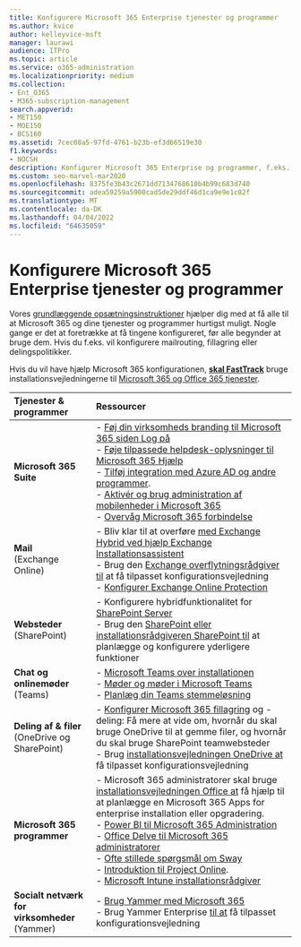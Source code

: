 ```yaml
---
title: Konfigurere Microsoft 365 Enterprise tjenester og programmer
ms.author: kvice
author: kelleyvice-msft
manager: laurawi
audience: ITPro
ms.topic: article
ms.service: o365-administration
ms.localizationpriority: medium
ms.collection:
- Ent_O365
- M365-subscription-management
search.appverid:
- MET150
- MOE150
- BCS160
ms.assetid: 7cec08a5-97fd-4761-b23b-ef3d66519e30
f1.keywords:
- NOCSH
description: Konfigurer Microsoft 365 Enterprise og programmer, f.eks. SharePoint, Exchange og Microsoft Teams.
ms.custom: seo-marvel-mar2020
ms.openlocfilehash: 8375fe3b43c2671dd7134768610b4b99c683d740
ms.sourcegitcommit: adea59259a5900cad5de29ddf46d1ca9e9e1c82f
ms.translationtype: MT
ms.contentlocale: da-DK
ms.lasthandoff: 04/04/2022
ms.locfileid: "64635059"
---
```

# <a name="configure-microsoft-365-enterprise-services-and-applications"></a>Konfigurere Microsoft 365 Enterprise tjenester og programmer

Vores [grundlæggende opsætningsinstruktioner](../admin/setup/setup.md) hjælper dig med at få alle til at Microsoft 365 og dine tjenester og programmer hurtigst muligt. Nogle gange er det at foretrække at få tingene konfigureret, før alle begynder at bruge dem. Hvis du f.eks. vil konfigurere mailrouting, fillagring eller delingspolitikker. 
  
Hvis du vil have hjælp Microsoft 365 konfigurationen, **[skal FastTrack](https://www.microsoft.com/fasttrack/microsoft-365)** bruge installationsvejledningerne til [Microsoft 365 og Office 365 tjenester](setup-guides-for-microsoft-365.md).
  
|**Tjenester & programmer**|**Ressourcer**|
|:-----|:-----|
|**Microsoft 365 Suite** |- [Føj din virksomheds branding til Microsoft 365 siden Log på](https://support.office.com/article/Add-your-company-branding-to-Office-365-Sign-In-Page-a1229cdb-ce19-4da5-90c7-2b9b146aef0a) <br> - [Føje tilpassede helpdesk-oplysninger til Microsoft 365 Hjælp](https://support.office.com/article/Add-customized-help-desk-info-to-the-Office-365-help-pane-9dd9b104-68f7-4d49-9a30-82561c7d79a3) <br> - [Tilføj integration med Azure AD og andre programmer](https://support.office.com/article/Integrated-Apps-and-Azure-AD-for-Office-365-administrators-cb2250e3-451e-416f-bf4e-363549652c2a).  <br> - [Aktivér og brug administration af mobilenheder i Microsoft 365](https://support.office.microsoft.com/article/Manage-mobile-devices-in-Office-365-dd892318-bc44-4eb1-af00-9db5430be3cd) <br> - [Overvåg Microsoft 365 forbindelse](monitor-connectivity.md) |
|**Mail** <br> (Exchange Online) | - Bliv klar til at overføre [med Exchange Hybrid ved hjælp Exchange Installationsassistent](https://technet.microsoft.com/exdeploy2013)  <br> - Brug den [Exchange overflytningsrådgiver til](https://aka.ms/office365setup) at få tilpasset konfigurationsvejledning  <br> - [Konfigurer Exchange Online Protection](/exchange/standalone-eop/set-up-your-eop-service) |
|**Websteder** <br> (SharePoint) | - Konfigurere hybridfunktionalitet for [SharePoint Server](/SharePoint/hybrid/hybrid) <br> - Brug den [SharePoint eller](https://support.office.com/article/SharePoint-Online-Planning-Guide-for-Office-365-for-business-d5089cdf-3fd2-4230-acbd-20ecda2f9bb8) [installationsrådgiveren SharePoint til](https://aka.ms/spoguidance) at planlægge og konfigurere yderligere funktioner|
|**Chat og onlinemøder** <br> (Teams) | - [Microsoft Teams over installationen](/microsoftteams/deploy-overview)<br> - [Møder og møder i Microsoft Teams](/microsoftteams/deploy-meetings-microsoft-teams-landing-page) <br> - [Planlæg din Teams stemmeløsning](/microsoftteams/cloud-voice-landing-page) |
| **Deling af & filer** <br> (OneDrive og SharePoint) | - [Konfigurer Microsoft 365 fillagring](https://support.office.com/article/7aa9cdc8-2245-4218-81ee-86fa7c35f1de#BKMK_WhatDif) og -deling: Få mere at vide om, hvornår du skal bruge OneDrive til at gemme filer, og hvornår du skal bruge SharePoint teamwebsteder <br> - Brug [installationsvejledningen OneDrive at](https://aka.ms/OD4Bguidance) få tilpasset konfigurationsvejledning |
|**Microsoft 365 programmer** | - Microsoft 365 administratorer skal bruge [installationsvejledningen Office at](/deployoffice) få hjælp til at planlægge en Microsoft 365 Apps for enterprise installation eller opgradering.  <br> - [Power BI til Microsoft 365 Administration](https://support.office.com/article/Power-BI-for-Office-365-Admin-Center-Help-5e391ecb-500c-47a3-bd0f-a6173b541044) <br> - [Office Delve til Microsoft 365 administratorer](https://support.office.com/article/Office-Delve-for-Office-365-admins-54f87a42-15a4-44b4-9df0-d36287d9531b) <br> - [Ofte stillede spørgsmål om Sway](https://support.office.com/article/446380fa-25bf-47b2-996c-e12cb2f9d075) <br> - [Introduktion til Project Online](https://support.office.com/article/Get-started-with-Project-Online-e3e5f64f-ada5-4f9d-a578-130b2d4e5f11).  <br> - [Microsoft Intune installationsrådgiver](/mem/intune/) |
|**Socialt netværk for virksomheder** <br> (Yammer) | - [Brug Yammer med Microsoft 365](https://support.office.com/article/Plan-for-Yammer-integration-with-Office-365-4086681f-6de1-4d39-aa72-752b2af1cbd7)  <br> - Brug Yammer Enterprise [til at](https://aka.ms/yammerdeploy) få tilpasset konfigurationsvejledning |
